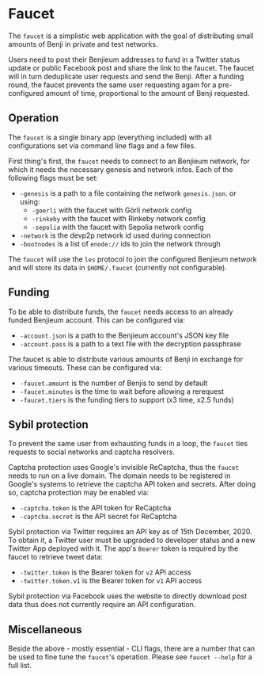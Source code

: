 # Faucet

The `faucet` is a simplistic web application with the goal of distributing small amounts of Benji in private and test networks.

Users need to post their Benjieum addresses to fund in a Twitter status update or public Facebook post and share the link to the faucet. The faucet will in turn deduplicate user requests and send the Benji. After a funding round, the faucet prevents the same user requesting again for a pre-configured amount of time, proportional to the amount of Benji requested.

## Operation

The `faucet` is a single binary app (everything included) with all configurations set via command line flags and a few files.

First thing's first, the `faucet` needs to connect to an Benjieum network, for which it needs the necessary genesis and network infos. Each of the following flags must be set:

- `-genesis` is a path to a file containing the network `genesis.json`. or using:
  - `-goerli` with the faucet with Görli network config
  - `-rinkeby` with the faucet with Rinkeby network config
  - `-sepolia` with the faucet with Sepolia network config
- `-network` is the devp2p network id used during connection
- `-bootnodes` is a list of `enode://` ids to join the network through

The `faucet` will use the `les` protocol to join the configured Benjieum network and will store its data in `$HOME/.faucet` (currently not configurable).

## Funding

To be able to distribute funds, the `faucet` needs access to an already funded Benjieum account. This can be configured via:

- `-account.json` is a path to the Benjieum account's JSON key file
- `-account.pass` is a path to a text file with the decryption passphrase

The faucet is able to distribute various amounts of Benji in exchange for various timeouts. These can be configured via:

- `-faucet.amount` is the number of Benjis to send by default
- `-faucet.minutes` is the time to wait before allowing a rerequest
- `-faucet.tiers` is the funding tiers to support  (x3 time, x2.5 funds)

## Sybil protection

To prevent the same user from exhausting funds in a loop, the `faucet` ties requests to social networks and captcha resolvers.

Captcha protection uses Google's invisible ReCaptcha, thus the `faucet` needs to run on a live domain. The domain needs to be registered in Google's systems to retrieve the captcha API token and secrets. After doing so, captcha protection may be enabled via:

- `-captcha.token` is the API token for ReCaptcha
- `-captcha.secret` is the API secret for ReCaptcha

Sybil protection via Twitter requires an API key as of 15th December, 2020. To obtain it, a Twitter user must be upgraded to developer status and a new Twitter App deployed with it. The app's `Bearer` token is required by the faucet to retrieve tweet data:

- `-twitter.token` is the Bearer token for `v2` API access
- `-twitter.token.v1` is the Bearer token for `v1` API access

Sybil protection via Facebook uses the website to directly download post data thus does not currently require an API configuration. 

## Miscellaneous

Beside the above - mostly essential - CLI flags, there are a number that can be used to fine tune the `faucet`'s operation. Please see `faucet --help` for a full list.